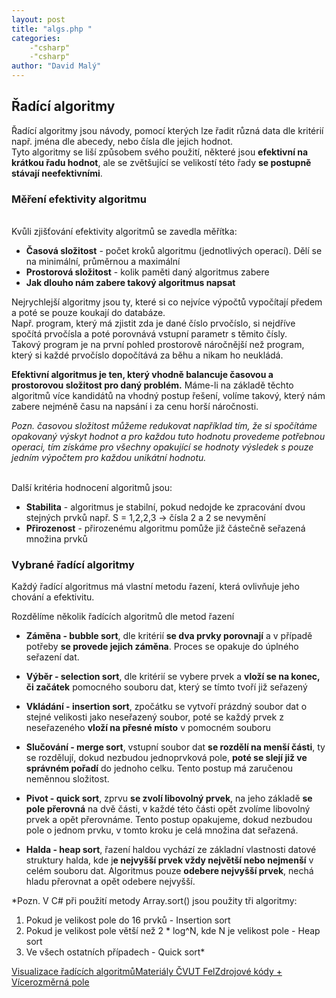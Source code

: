 ```yaml
---
layout: post
title: "algs.php "
categories:
    -"csharp"
    -"csharp"
author: "David Malý"
--- 
```



## Řadící algoritmy



Řadící algoritmy jsou návody, pomocí kterých lze řadit různá data dle kritérií např. jména dle abecedy, nebo čísla dle jejich hodnot.
<br>Tyto algoritmy se liší způsobem svého použití, některé jsou **efektivní na krátkou řadu hodnot**, ale se zvětšující se velikostí této řady **se postupně stávají neefektivními**.






### Měření efektivity algoritmu
<br>Kvůli zjišťování efektivity algoritmů se zavedla měřítka:<br>
- **Časová složitost** - počet kroků algoritmu (jednotlivých operací). Dělí se na minimální, průměrnou a maximální
- **Prostorová složitost** - kolik paměti daný algoritmus zabere
- **Jak dlouho nám zabere takový algoritmus napsat**



Nejrychlejší algoritmy jsou ty, které si co nejvíce výpočtů vypočítají předem a poté se pouze koukají do databáze.<br>
 Např. program, který má zjistit zda je dané číslo prvočíslo, si nejdříve spočítá prvočísla a poté porovnává vstupní parametr s těmito čísly.
<br>Takový program je na první pohled prostorově náročnější než program, který si každé prvočíslo dopočítává za běhu a nikam ho neukládá.

**Efektivní algoritmus je ten, který vhodně balancuje časovou a prostorovou složitost pro daný problém.** Máme-li na základě těchto algoritmů více kandidátů na vhodný postup řešení, volíme takový, který nám zabere nejméně času na napsání i za cenu horší náročnosti.

*Pozn. časovou složitost můžeme redukovat například tím, že si spočítáme opakovaný výskyt hodnot a pro každou tuto hodnotu provedeme potřebnou operaci, tím získáme pro všechny opakující se hodnoty výsledek s pouze jedním výpočtem pro každou unikátní hodnotu.*

<br>Další kritéria hodnocení algoritmů jsou:


- **Stabilita** - algoritmus je stabilní, pokud nedojde ke zpracování dvou stejných prvků např. S = 1,2,2,3 -> čísla 2 a 2 se nevymění
- **Přirozenost** - přirozenému algoritmu pomůže již částečně seřazená množina prvků



### Vybrané řadící algoritmy


Každý řadící algoritmus má vlastní metodu řazení, která ovlivňuje jeho chování a efektivitu.

Rozdělíme několik řadících algoritmů dle metod řazení


- **Záměna - bubble sort**, dle kritérií **se dva prvky porovnají** a v případě potřeby **se provede jejich záměna**. Proces se opakuje do úplného seřazení dat.

- **Výběr - selection sort**, dle kritérií se vybere prvek a **vloží se na konec, či začátek** pomocného souboru dat, který se tímto tvoří již seřazený

- **Vkládání - insertion sort**, zpočátku se vytvoří prázdný soubor dat o stejné velikosti jako neseřazený soubor, poté se každý prvek z neseřazeného **vloží na přesné místo** v pomocném souboru

- **Slučování - merge sort**, vstupní soubor dat **se rozdělí na menší části**, ty se rozdělují, dokud nezbudou jednoprvková pole, **poté se slejí již ve správném pořadí** do jednoho celku. Tento postup má zaručenou neměnnou složitost.

- **Pivot - quick sort**, zprvu **se zvolí libovolný prvek**, na jeho základě **se pole přerovná** na dvě části, v každé této části opět zvolíme libovolný prvek a opět přerovnáme. Tento postup opakujeme, dokud nezbudou pole o jednom prvku, v tomto kroku je celá množina dat seřazená.

- **Halda - heap sort**, řazení haldou vychází ze základní vlastnosti datové struktury halda, kde j**e nejvyšší prvek vždy největší nebo nejmenší** v celém souboru dat. Algoritmus pouze **odebere nejvyšší prvek**, nechá hladu přerovnat a opět odebere nejvyšší.




*Pozn. V C# při použití metody Array.sort() jsou použity tři algoritmy:





1. Pokud je velikost pole do 16 prvků - Insertion sort
2. Pokud je velikost pole větší než 2 \* log^N, kde N je velikost pole - Heap sort
3. Ve všech ostatních případech - Quick sort*

[Visualizace řadících algoritmů](http://www.sorting-algorithms.com/)[Materiály ČVUT Fel](https://cw.fel.cvut.cz/wiki/_media/courses/x33dsp/dsp-p3.pdf)[Zdrojové kódy + Vícerozměrná pole](article/algs/Program.cs)